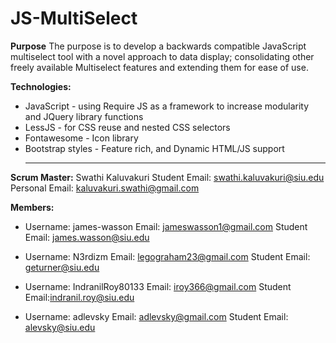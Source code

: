 # JS-MultiSelect


**Purpose**
The purpose is to develop a backwards compatible JavaScript multiselect tool with a novel approach to data display; consolidating other freely available Multiselect features and extending them for ease of use. 

**Technologies:**

* JavaScript - using Require JS as a framework to increase modularity and JQuery library functions  
* LessJS - for CSS reuse and nested CSS selectors
* Fontawesome - Icon library
* Bootstrap styles - Feature rich, and Dynamic HTML/JS support<hr/>

**Scrum Master:** Swathi Kaluvakuri
Student Email: swathi.kaluvakuri@siu.edu     
Personal Email: kaluvakuri.swathi@gmail.com<br/>
 
**Members:**<br/>

* Username: james-wasson 
Email: jameswasson1@gmail.com 
Student Email: james.wasson@siu.edu<br/>


* Username: N3rdizm 
Email: legograham23@gmail.com 
Student Email: geturner@siu.edu<br/>

* Username: IndranilRoy80133 
Email: iroy366@gmail.com 
Student Email:indranil.roy@siu.edu<br/>

* Username: adlevsky 
Email: adlevsky@gmail.com 
Student Email: alevsky@siu.edu
